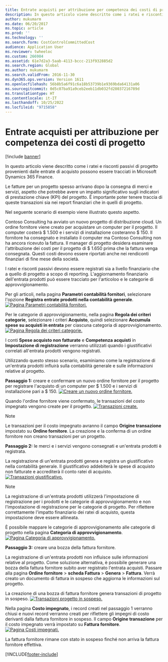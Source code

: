 ```yaml
---
title: Entrate acquisti per attribuzione per competenza dei costi di progetto
description: In questo articolo viene descritto come i ratei e risconti passivi di progetto provenienti dalle entrate di acquisto possono essere tracciati in Microsoft Dynamics 365 Finance.
author: mukumarm
ms.date: 06/20/2017
ms.topic: article
ms.prod: ''
ms.technology: ''
ms.search.form: CostControlCommittedCost
audience: Application User
ms.reviewer: twheeloc
ms.custom: 266984
ms.assetid: 61e7d2a3-5aab-4113-bccc-213f932885d2
ms.search.region: Global
ms.author: mukumarm
ms.search.validFrom: 2016-11-30
ms.dyn365.ops.version: Version 1611
ms.openlocfilehash: 56b8b5a6f91c6a18b53739b1e9369bda64131a06
ms.sourcegitcommit: 0d5c07ba91a9ceb2eeb11db032fd28037216789d
ms.translationtype: HT
ms.contentlocale: it-IT
ms.lasthandoff: 10/25/2022
ms.locfileid: "9715858"
---
```

# <a name="project-cost-accrual-on-purchase-receipts"></a>Entrate acquisti per attribuzione per competenza dei costi di progetto

[!include [banner](../includes/banner.md)]

In questo articolo viene descritto come i ratei e risconti passivi di progetto provenienti dalle entrate di acquisto possono essere tracciati in Microsoft Dynamics 365 Finance. 

Le fatture per un progetto spesso arrivano dopo la consegna di merci e servizi, aspetto che potrebbe avere un impatto significativo sugli indicatori di prestazione chiave (KPI) del progetto. È importante poter tenere traccia di queste transazioni sia nei report finanziari che in quelli di progetto.

Nel seguente scenario di esempio viene illustrato questo aspetto. 

Contoso Consulting ha avviato un nuovo progetto di distribuzione cloud. Un ordine fornitore viene creato per acquistare un computer per il progetto. Il computer costerà $ 1.500 e i servizi di installazione costeranno $ 150. Il fornitore ha consegnato e installato il computer ma Contoso Consulting non ha ancora ricevuto la fattura. Il manager di progetto desidera esaminare l'attribuzione dei costi per il progetto di $ 1.650 prima che la fattura venga consegnata. Questi costi devono essere riportati anche nei rendiconti finanziari di fine mese della società. 

I ratei e risconti passivi devono essere registrati sia a livello finanziario che a quello di progetto a scopo di reporting. L'aggiornamento finanziario dell'entrata prodotti può essere tracciato per l'articoloo e le categorie di approvvigionamento. 

Per gli articoli, nella pagina **Parametri contabilità fornitori**, selezionare l'opzione **Registra entrate prodotti nella contabilità generale**.
[![Pagina Parametri contabilità fornitori.](./media/accruals1-1024x409.png)](./media/accruals1.png) 

Per le categorie di approvvigionamento, nella pagina **Regola dei criteri categorie**, selezionare i criteri **Acquisto**, quindi selezionare **Accumula spese su acquisti in entrata** per ciascuna categoria di approvvigionamento.
[![Pagina Regola dei criteri categorie.](./media/accruals2-1024x569.png)](./media/accruals2.png) 

I conti **Spese acquisto non fatturate** e **Competenza acquisti** in **Impostazione di registrazione** verranno utilizzati quando i giustificativi correlati all'entrata prodotti vengono registrati.

Utilizzando questo stesso scenario, esaminiamo come la registrazione di un'entrata prodotti influirà sulla contabilità generale e sulle informazioni relative al progetto. 

**Passaggio 1:** creare e confermare un nuovo ordine fornitore per il progetto per registrare l'acquisto di un computer per $ 1.500 e i servizi di installazione pari a $ 150.
[![Creare un nuovo ordine fornitore.](./media/accruals4-1024x497.png)](./media/accruals4.png) 

Quando l'ordine fornitore viene confermato, le transazioni del costo impegnato vengono create per il progetto. 
[![Transazioni create.](./media/accruals5-1024x219.png)](./media/accruals5.png) 

> [!NOTE]
> Le transazioni per il costo impegnato avranno il campo **Origine transazione** impostato su **Ordine fornitore**. La creazione e la conferma di un ordine fornitore non creano transazioni per un progetto. 

**Passaggio 2:** le merci e i servizi vengono consegnati e un'entrata prodotti è registrata. 

La registrazione di un'entrata prodotti genera e registra un giustificativo nella contabilità generale. Il giustificativo addebiterà le spese di acquisto non fatturate e accrediterà il conto ratei di acquisto. 
[![Transazioni giustificativo.](./media/accruals6-1024x214.png)](./media/accruals6.png)

> [!NOTE]
> La registrazione di un'entrata prodotti utilizzerà l'impostazione di registrazione per i prodotti e le categorie di approvvigionamento e non l'impostazione di registrazione per le categorie di progetto. Per riflettere correttamente l'impatto finanziario dei ratei di acquisto, questa impostazione deve essere allineata. 

È possibile mappare le categorie di approvvigionamento alle categorie di progetto nella pagina **Categoria di approvvigionamento**.
[![Pagina Categoria di approvvigionamento.](./media/accruals7-1024x390.png)](./media/accruals7.png)

**Passaggio 3:** creare una bozza della fattura fornitore. 

La registrazione di un'entrata prodotti non influisce sulle informazioni relative al progetto. Come soluzione alternativa, è possibile generare una bozza della fattura fornitore subito aver registrato l'entrata acquisti. Passare alla pagina **Ordine fornitore** &gt; **scheda Fattura** &gt; **Genera** &gt; **Fattura**. Verrà creato un documento di fattura in sospeso che aggiorna le informazioni sul progetto. 

La creazione di una bozza di fattura fornitore genera transazioni di progetto in sospeso. 
[![Transazioni progetto in sospeso.](./media/accruals8-1024x225.png)](./media/accruals8.png) 

Nella pagina **Costo impegnato**, i record creati nel passaggio 1 verranno chiusi e nuovi record verranno creati per riflettere gli impegni di costo derivanti dalla fattura fornitore in sospeso. Il campo **Origine transazione** per il costo impegnato verrà impostato su **Fattura fornitore**.
[![Pagina Costi impegnati.](./media/accruals9-1024x200.png)](./media/accruals9.png)

La fattura fornitore rimane con stato in sospeso finché non arriva la fattura fornitore effettiva.





[!INCLUDE[footer-include](../../includes/footer-banner.md)]
